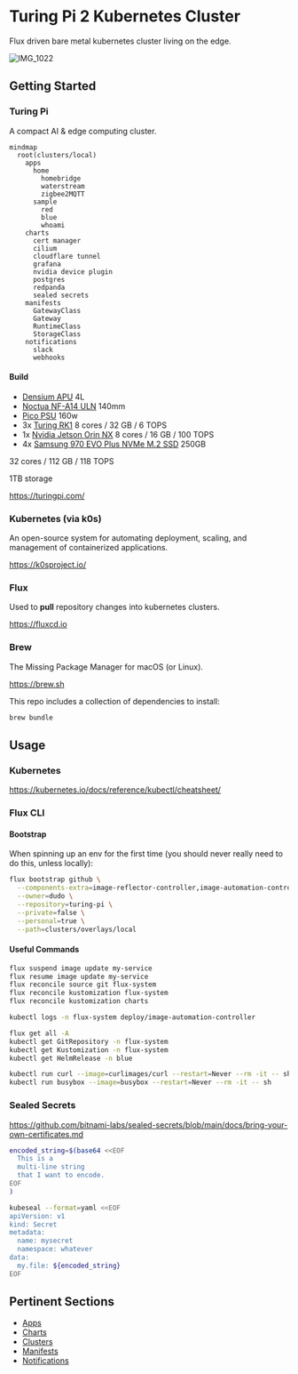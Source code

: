 # Turing Pi 2 Kubernetes Cluster

Flux driven bare metal kubernetes cluster living on the edge.

![IMG_1022](https://user-images.githubusercontent.com/2963800/256379395-9535575e-c533-4981-aa85-0f44d37322ea.jpg)

## Getting Started

### Turing Pi

A compact AI & edge computing cluster.

```mermaid
mindmap
  root(clusters/local)
    apps
      home
        homebridge
        waterstream
        zigbee2MQTT
      sample
        red
        blue
        whoami
    charts
      cert manager
      cilium
      cloudflare tunnel
      grafana
      nvidia device plugin
      postgres
      redpanda
      sealed secrets
    manifests
      GatewayClass
      Gateway
      RuntimeClass
      StorageClass
    notifications
      slack
      webhooks
```

#### Build

- [Densium APU](https://densium.net/products/densium-apu?Frontpanel=Dark+Walnut&Exterior=Black) 4L
- [Noctua NF-A14 ULN](https://noctua.at/en/products/fan/nf-a14-uln) 140mm
- [Pico PSU](https://turingpi.com/product/pico-psu/) 160w
- 3x [Turing RK1](https://turingpi.com/product/turing-rk1) 8 cores /  32 GB / 6 TOPS
- 1x [Nvidia Jetson Orin NX](https://www.nvidia.com/en-us/autonomous-machines/embedded-systems/jetson-orin/#tech-specs) 8 cores /  16 GB / 100 TOPS
- 4x [Samsung 970 EVO Plus NVMe M.2 SSD](https://www.samsung.com/us/computing/memory-storage/solid-state-drives/ssd-970-evo-plus-nvme-m-2-250gb-mz-v7s250b-am/) 250GB

32 cores / 112 GB / 118 TOPS

1TB storage

<https://turingpi.com/>

### Kubernetes (via k0s)

An open-source system for automating deployment, scaling, and management of containerized applications.

<https://k0sproject.io/>

### Flux

Used to **pull** repository changes into kubernetes clusters.

<https://fluxcd.io>

### Brew

The Missing Package Manager for macOS (or Linux).

<https://brew.sh>

This repo includes a collection of dependencies to install:

```sh
brew bundle
```

## Usage

### Kubernetes

<https://kubernetes.io/docs/reference/kubectl/cheatsheet/>

### Flux CLI

#### Bootstrap

When spinning up an env for the first time (you should never really need to do this, unless locally):

```sh
flux bootstrap github \
  --components-extra=image-reflector-controller,image-automation-controller \
  --owner=dudo \
  --repository=turing-pi \
  --private=false \
  --personal=true \
  --path=clusters/overlays/local
```

#### Useful Commands

```sh
flux suspend image update my-service
flux resume image update my-service
flux reconcile source git flux-system
flux reconcile kustomization flux-system
flux reconcile kustomization charts

kubectl logs -n flux-system deploy/image-automation-controller

flux get all -A
kubectl get GitRepository -n flux-system
kubectl get Kustomization -n flux-system
kubectl get HelmRelease -n blue

kubectl run curl --image=curlimages/curl --restart=Never --rm -it -- sh
kubectl run busybox --image=busybox --restart=Never --rm -it -- sh
```

### Sealed Secrets

<https://github.com/bitnami-labs/sealed-secrets/blob/main/docs/bring-your-own-certificates.md>

```sh
encoded_string=$(base64 <<EOF
  This is a
  multi-line string
  that I want to encode.
EOF
)

kubeseal --format=yaml <<EOF
apiVersion: v1
kind: Secret
metadata:
  name: mysecret
  namespace: whatever
data:
  my.file: ${encoded_string}
EOF
```

## Pertinent Sections

- [Apps](./apps)
- [Charts](./charts)
- [Clusters](./clusters)
- [Manifests](./manifests)
- [Notifications](./notifications)
